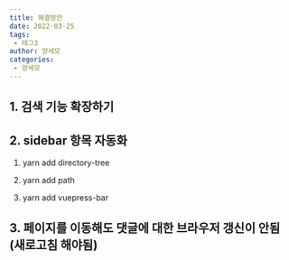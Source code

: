 ```yaml
---
title: 해결방안
date: 2022-03-25
tags:
 - 태그3
author: 양세모
categories: 
 - 양세모
---
```

## 1. 검색 기능 확장하기

## 2. sidebar 항목 자동화
1) yarn add directory-tree
2) yarn add path

1) yarn add vuepress-bar
## 3. 페이지를 이동해도 댓글에 대한 브라우저 갱신이 안됨(새로고침 해야됨)

<comment/>